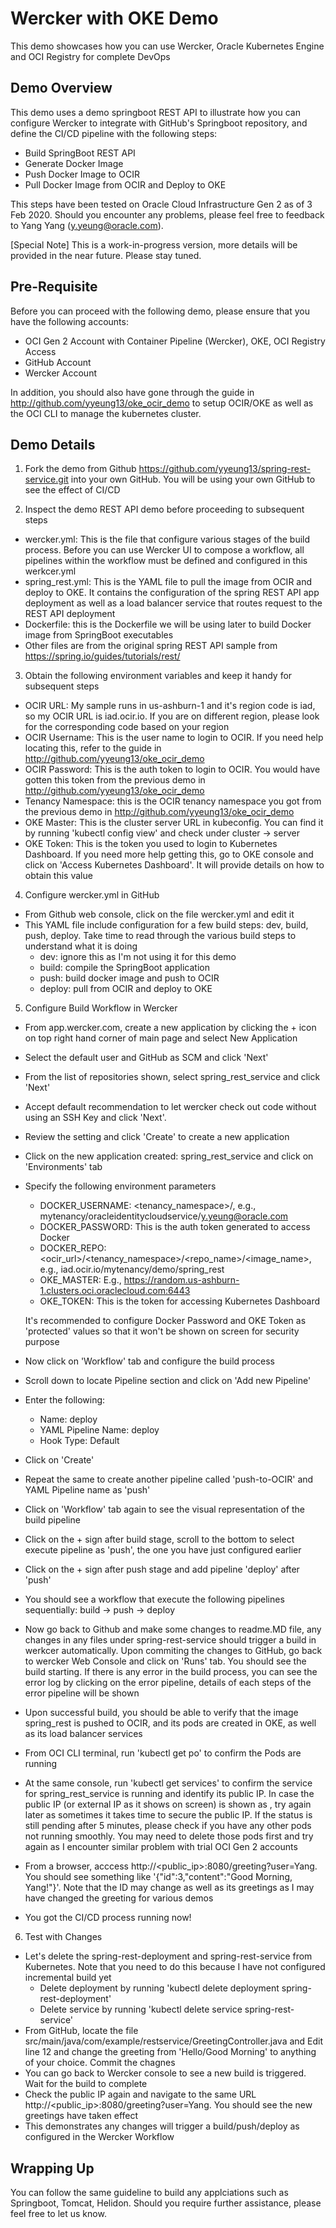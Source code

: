 # Wercker with OKE Demo

This demo showcases how you can use Wercker, Oracle Kubernetes Engine and OCI Registry for complete DevOps

## Demo Overview

This demo uses a demo springboot REST API to illustrate how you can configure Wercker to integrate with GitHub's Springboot repository, and define the CI/CD pipeline with the following steps:

- Build SpringBoot REST API
- Generate Docker Image
- Push Docker Image to OCIR
- Pull Docker Image from OCIR and Deploy to OKE

This steps have been tested on Oracle Cloud Infrastructure Gen 2 as of 3 Feb 2020. Should you encounter any problems, please feel free to feedback to Yang Yang (y.yeung@oracle.com).

[Special Note] This is a work-in-progress version, more details will be provided in the near future. Please stay tuned.

## Pre-Requisite

Before you can proceed with the following demo, please ensure that you have the following accounts:

- OCI Gen 2 Account with Container Pipeline (Wercker), OKE, OCI Registry Access
- GitHub Account
- Wercker Account

In addition, you should also have gone through the guide in http://github.com/yyeung13/oke_ocir_demo to setup OCIR/OKE as well as the OCI CLI to manage the kubernetes cluster.

## Demo Details

1. Fork the demo from Github https://github.com/yyeung13/spring-rest-service.git into your own GitHub. You will be using your own GitHub to see the effect of CI/CD

2. Inspect the demo REST API demo before proceeding to subsequent steps

- wercker.yml: This is the file that configure various stages of the build process. Before you can use Wercker UI to compose a workflow, all pipelines within the workflow must be defined and configured in this werkcer.yml
- spring_rest.yml: This is the YAML file to pull the image from OCIR and deploy to OKE. It contains the configuration of the spring REST API app deployment as well as a load balancer service that routes request to the REST API deployment
- Dockerfile: this is the Dockerfile we will be using later to build Docker image from SpringBoot executables
- Other files are from the original spring REST API sample from https://spring.io/guides/tutorials/rest/

3. Obtain the following environment variables and keep it handy for subsequent steps

- OCIR URL: My sample runs in us-ashburn-1 and it's region code is iad, so my OCIR URL is iad.ocir.io. If you are on different region, please look for the corresponding code based on your region
- OCIR Username: This is the user name to login to OCIR. If you need help locating this, refer to the guide in http://github.com/yyeung13/oke_ocir_demo
- OCIR Password: This is the auth token to login to OCIR. You would have gotten this token from the previous demo in http://github.com/yyeung13/oke_ocir_demo
- Tenancy Namespace: this is the OCIR tenancy namespace you got from the previous demo in http://github.com/yyeung13/oke_ocir_demo
- OKE Master: This is the cluster server URL in kubeconfig. You can find it by running 'kubectl config view' and check under cluster -> server
- OKE Token: This is the token you used to login to Kubernetes Dashboard. If you need more help getting this, go to OKE console and click on 'Access Kubernetes Dashboard'. It will provide details on how to obtain this value

4. Configure wercker.yml in GitHub

- From Github web console, click on the file wercker.yml and edit it
- This YAML file include configuration for a few build steps: dev, build, push, deploy. Take time to read through the various build steps to understand what it is doing
  - dev: ignore this as I'm not using it for this demo
  - build: compile the SpringBoot application
  - push: build docker image and push to OCIR
  - deploy: pull from OCIR and deploy to OKE
  
5. Configure Build Workflow in Wercker

- From app.wercker.com, create a new application by clicking the + icon on top right hand corner of main page and select New Application
- Select the default user and GitHub as SCM and click 'Next'
- From the list of repositories shown, select spring_rest_service and click 'Next'
- Accept default recommendation to let wercker check out code without using an SSH Key and click 'Next'.
- Review the setting and click 'Create' to create a new application
- Click on the new application created: spring_rest_service and click on 'Environments' tab
- Specify the following environment parameters
  - DOCKER_USERNAME: <tenancy_namespace>/<OCI user name>, e.g., mytenancy/oracleidentitycloudservice/y.yeung@oracle.com
  - DOCKER_PASSWORD: This is the auth token generated to access Docker
  - DOCKER_REPO: <ocir_url>/<tenancy_namespace>/<repo_name>/<image_name>, e.g., iad.ocir.io/mytenancy/demo/spring_rest
  - OKE_MASTER: E.g., https://random.us-ashburn-1.clusters.oci.oraclecloud.com:6443
  - OKE_TOKEN: This is the token for accessing Kubernetes Dashboard
  
  It's recommended to configure Docker Password and OKE Token as 'protected' values so that it won't be shown on screen for security purpose
- Now click on 'Workflow' tab and configure the build process
- Scroll down to locate Pipeline section and click on 'Add new Pipeline'
- Enter the following:
  - Name: deploy
  - YAML Pipeline Name: deploy
  - Hook Type: Default
 - Click on 'Create'
 - Repeat the same to create another pipeline called 'push-to-OCIR' and YAML Pipeline name as 'push'
 - Click on 'Workflow' tab again to see the visual representation of the build pipeline
 - Click on the + sign after build stage, scroll to the bottom to select execute pipeline as 'push', the one you have just configured earlier
 - Click on the + sign after push stage and add pipeline 'deploy' after 'push'
 - You should see a workflow that execute the following pipelines sequentially: build -> push -> deploy
- Now go back to Github and make some changes to readme.MD file, any changes in any files under spring-rest-service should trigger a build in werkcer automatically. Upon commiting the changes to GitHub, go back to wercker Web Console and click on 'Runs' tab. You should see the build starting. If there is any error in the build process, you can see the error log by clicking on the error pipeline, details of each steps of the error pipeline will be shown
- Upon successful build, you should be able to verify that the image spring_rest is pushed to OCIR, and its pods are created in OKE, as well as its load balancer services
- From OCI CLI terminal, run 'kubectl get po' to confirm the Pods are running
- At the same console, run 'kubectl get services' to confirm the service for spring_rest_service is running and identify its public IP. In case the public IP (or external IP as it shows on screen) is shown as <pending>, try again later as sometimes it takes time to secure the public IP. If the status is still pending after 5 minutes, please check if you have any other pods not running smoothly. You may need to delete those pods first and try again as I encounter similar problem with trial OCI Gen 2 accounts
- From a browser, acccess http://<public_ip>:8080/greeting?user=Yang. You should see something like '{"id":3,"content":"Good Morning, Yang!"}'. Note that the ID may change as well as its greetings as I may have changed the greeting for various demos
- You got the CI/CD process running now!
  
6. Test with Changes

- Let's delete the spring-rest-deployment and spring-rest-service from Kubernetes. Note that you need to do this because I have not configured incremental build yet
  - Delete deployment by running 'kubectl delete deployment spring-rest-deployment'
  - Delete service by running 'kubectl delete service spring-rest-service'
- From GitHub, locate the file src/main/java/com/example/restservice/GreetingController.java and Edit line 12 and change the greeting from 'Hello/Good Morning' to anything of your choice. Commit the chagnes
- You can go back to Wercker console to see a new build is triggered. Wait for the build to complete
- Check the public IP again and navigate to the same URL http://<public_ip>:8080/greeting?user=Yang. You should see the new greetings have taken effect
- This demonstrates any changes will trigger a build/push/deploy as configured in the Wercker Workflow

## Wrapping Up

You can follow the same guideline to build any applciations such as Springboot, Tomcat, Helidon. Should you require further assistance, please feel free to let us know.
